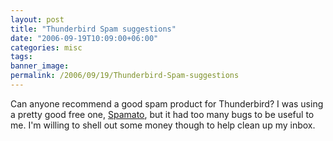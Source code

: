 ```yaml
---
layout: post
title: "Thunderbird Spam suggestions"
date: "2006-09-19T10:09:00+06:00"
categories: misc 
tags: 
banner_image: 
permalink: /2006/09/19/Thunderbird-Spam-suggestions
---
```


Can anyone recommend a good spam product for Thunderbird? I was using a pretty good free one, <a href="http://www.spamato.net/">Spamato</a>, but it had too many bugs to be useful to me. I'm willing to shell out some money though to help clean up my inbox.